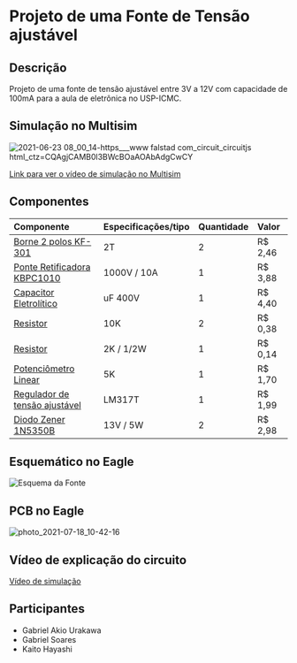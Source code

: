 # Projeto de uma Fonte de Tensão ajustável


## Descrição

Projeto de uma fonte de tensão ajustável entre 3V a 12V com capacidade de 100mA para a aula de eletrônica no USP-ICMC.


## Simulação no Multisim

![2021-06-23 08_00_14-https___www falstad com_circuit_circuitjs html_ctz=CQAgjCAMB0l3BWcBOaAOAbAdgCwCY](https://user-images.githubusercontent.com/85563071/123088215-d8a6e380-d3fb-11eb-8781-1dbd8bdad290.png)

[Link para ver o vídeo de simulação no Multisim](https://www.youtube.com/watch?v=hH9-omED2Nc&feature=youtu.be)


## Componentes

| Componente | Especificações/tipo | Quantidade | Valor |
| :---       | :---                | :---       | :---  |
|[Borne 2 polos KF-301](https://www.baudaeletronica.com.br/borne-2-polos-kf-301-2t.html) | 2T | 2 | R$ 2,46 |
|[Ponte Retificadora KBPC1010](https://www.baudaeletronica.com.br/ponte-retificadora-kbpc1010.html)|1000V / 10A | 1 |R$ 3,88 |
|[Capacitor Eletrolítico](https://www.dedcomponentes.com.br/products/capacitor-eletrolitico-100uf-x-400v?variant=31945821716534)|  uF 400V | 1 | R$ 4,40 |
|[Resistor](https://www.baudaeletronica.com.br/resistor-10k-5-1w.html)|10K| 2 | R$ 0,38 |
|[Resistor](https://www.baudaeletronica.com.br/resistor-2k0-1-2w.html)|2K / 1/2W| 1 | R$ 0,14 |
|[Potenciômetro Linear](https://www.baudaeletronica.com.br/potenciometro-linear-de-5k-5000.html)| 5K |1   | R$ 1,70|
|[Regulador de tensão ajustável](https://www.baudaeletronica.com.br/regulador-de-tensao-ajustavel-lm317t.html)| LM317T | 1 |R$ 1,99 |
|[Diodo Zener 1N5350B](https://www.baudaeletronica.com.br/diodo-zener-1n5350b-13v-5w.html) | 13V / 5W |  2  | R$ 2,98 |


## Esquemático no Eagle
![Esquema da Fonte](https://user-images.githubusercontent.com/85563071/126069400-ca83aca1-beef-47ec-bb4e-cf666e5b1154.png)

## PCB no Eagle
![photo_2021-07-18_10-42-16](https://user-images.githubusercontent.com/85563071/126069445-e425f2dd-9866-484e-851d-d6570c71ac71.jpg)



## Vídeo de explicação do circuito
[Vídeo de simulação](https://www.youtube.com/watch?v=urgXzslx0zo&feature=youtu.be)

## Participantes

* Gabriel Akio Urakawa
* Gabriel Soares
* Kaito Hayashi
